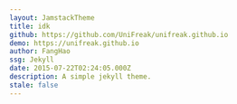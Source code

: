 ```yaml
---
layout: JamstackTheme
title: idk
github: https://github.com/UniFreak/unifreak.github.io
demo: https://unifreak.github.io
author: FangHao
ssg: Jekyll
date: 2015-07-22T02:24:05.000Z
description: A simple jekyll theme.
stale: false
---
```

